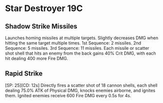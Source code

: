 # Star Destroyer 19C

## Shadow Strike Missiles

Launches homing missiles at multiple targets. Slightly decreases DMG when hitting the same target multiple times.
1st Sequence: 2 missiles.
2nd Sequence: 5 missiles.
3rd Sequence: 11 missiles.
Each missile or scatter shot shell that hits an enemy from the back gains 40% Crit DMG, with each hit dealing 400 more Fire DMG.

## Rapid Strike

[SP: 25][CD: 12s] Directly fires a scatter shot of 18 cannon shells, each shell dealing 75.0% ATK of Physical DMG, knocks enemies airborne, and ignites them. Ignited enemies receive 600 Fire DMG every 0.5s for 4s.